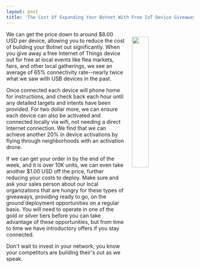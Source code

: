 ```yaml
---
layout: post
title: 'The Cost Of Expanding Your Botnet With Free IoT Device Giveaway #DesignFiction'
---
```

<p><img style="padding: 15px;" src="https://s3.amazonaws.com/kinlane-productions/bw-icons/bw-device-connected.png" alt="" width="30%" align="right" /></p>
<p>We can get the price down to around $8.00 USD per device, allowing you to reduce the cost of building your Botnet out significantly. When you give away a free Internet of Things device out for free at local events like flea markets, fairs, and other local gatherings, we see an average of 65% connectivity rate--nearly twice what we saw with USB devices in the past.</p>
<p>Once connected each device will phone home for instructions, and check back each hour&nbsp;until any detailed targets and intents have been provided. For two dollar more, we can ensure each device can also be activated and connected locally via wifi, not needing a direct Internet connection. We find that we can achieve another 20% in device activations by flying through neighborhoods with an activation drone.</p>
<p>If we can get your order in by the end of the week, and it is over 10K units, we can even take another $1.00 USD off the price, further reducing your costs to deploy. Make sure and ask your sales person about our local organizations that are hungry for these types of giveaways, providing ready to go, on the ground deployment opportunities on a regular basis. You will need to operate in one of the gold or silver tiers before you can take advantage of these opportunities, but from time to time we have introductory offers if you stay connected.</p>
<p>Don't wait to invest in your network, you know your competitors are building their's out as we speak.</p>